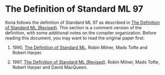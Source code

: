 # The Definition of Standard ML 97

Kona follows the definition of Standard ML 97 as described in
[The Definition of Standard ML (Revised)][sml97-defn]. This section is a
comment version of the definition, with some additional notes on the compiler
organization. Before reading this document, you may want to read the original
paper first:

1. 1990, [The Definition of Standard ML][sml90-defn].
    Robin Milner, Mads Tofte and Robert Harper.

2. 1997, [The Definition of Standard ML (Revised)][sml97-defn].
    Robin Milner, Mads Tofte, Robert Harper and David MacQueen.

[sml90-defn]: http://www.sml-family.org/sml90-defn.pdf
[sml97-defn]: http://www.sml-family.org/sml97-defn.pdf
